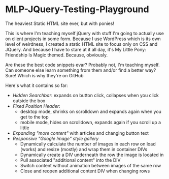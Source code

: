 # MLP-JQuery-Testing-Playground
The heaviest Static HTML site ever, but with ponies!

This is where I'm teaching myself jQuery with stuff I'm going to actually use on client projects in some form. Because I use WordPress which is its own level of weirdness, I created a static HTML site to focus only on CSS and JQuery. And because I have to stare at it all day, it's My Little Pony: Friendship Is Magic themed. Because, obviously.

Are these the best code snippets evar? Probably not, I'm teaching myself. Can someone else learn something from them and/or find a better way? Sure! Which is why they're on GitHub

Here's what it contains so far:
* *Hidden Searchbar*: expands on button click, collapses when you click outside the box
* *Fixed Position Header*:
  - desktop mode, shrinks on scrolldown and expands again when you get to the top
  - mobile mode, hides on scrolldown, expands again if you scroll up a little
* *Expanding "more content"* with articles and changing button text
* *Responsive "Google Image" style gallery*
  - Dynamically calculate the number of images in each row on load (works) and resize (mostly) and wrap them in container DIVs
  - Dynamically create a DIV underneath the row the image is located in
  - Pull associated "additional content" into the DIV
  - Switch content without animation between images of the same row
  - Close and reopen additional content DIV when changing rows



